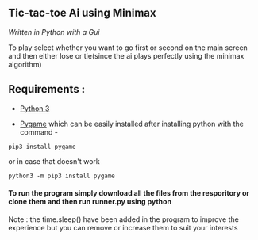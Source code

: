 ## Tic-tac-toe Ai using Minimax

*Written in Python with a Gui*

To play select whether you want to go first or second on the main screen and then either lose or tie(since the ai plays perfectly using the minimax algorithm)

## Requirements :

- [Python 3](https://www.python.org/downloads/)

- [Pygame](https://www.pygame.org/download.shtml) which can be easily installed after installing python with the command -

```
pip3 install pygame
```
or in case that doesn't work
```
python3 -m pip3 install pygame
```

#### To run the program simply download all the files from the resporitory or clone them and then run runner.py using python

Note : the time.sleep() have been added in the program to improve the experience but you can remove or increase them to suit your interests
